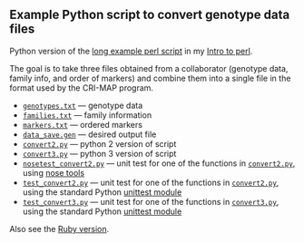 ## Example Python script to convert genotype data files

Python version of the [long example perl script](http://www.biostat.wisc.edu/~kbroman/perlintro/index.html#ex2) in my
[Intro to perl](http://www.biostat.wisc.edu/~kbroman/perlintro/).

The goal is to take three files obtained from a collaborator (genotype
data, family info, and order of markers) and combine them into a
single file in the format used by the CRI-MAP program.

- [`genotypes.txt`](genotypes.txt) &mdash; genotype data
- [`families.txt`](families.txt) &mdash; family information
- [`markers.txt`](markers.txt) &mdash; ordered markers
- [`data_save.gen`](data_save.gen) &mdash; desired output file
- [`convert2.py`](convert2.py) &mdash; python 2 version of script
- [`convert3.py`](convert3.py) &mdash; python 3 version of script
- [`nosetest_convert2.py`](nosetest_convert2.py) &mdash; unit test for one of
  the functions in [`convert2.py`](convert2.py), using [nose tools](https://nose.readthedocs.org/en/latest/)
- [`test_convert2.py`](test_convert2.py) &mdash; unit test for one of
  the functions in [`convert2.py`](convert2.py), using the standard
  Python [unittest module](https://docs.python.org/2/library/unittest.html)
- [`test_convert3.py`](test_convert3.py) &mdash; unit test for one of
  the functions in [`convert3.py`](convert3.py), using the standard
  Python [unittest module](https://docs.python.org/3/library/unittest.html)

Also see the [Ruby version](https://github.com/kbroman/RubyBroman/blob/master/ParseGenotypeData/convert.rb).
